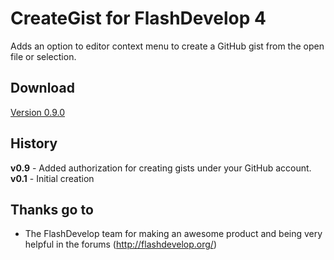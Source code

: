 # CreateGist for FlashDevelop 4

Adds an option to editor context menu to create a GitHub gist from the open file or selection.  

## Download
[Version 0.9.0](http://goo.gl/prJ0qI)  

## History 
**v0.9** - Added authorization for creating gists under your GitHub account.  
**v0.1** - Initial creation  

## Thanks go to

- The FlashDevelop team for making an awesome product and being very helpful in the forums (http://flashdevelop.org/)